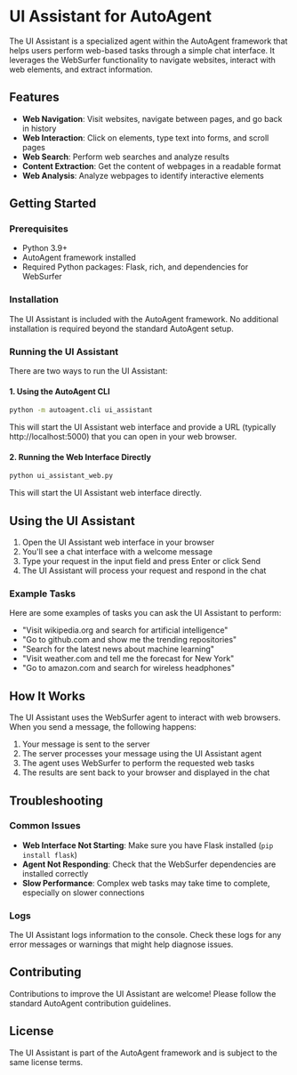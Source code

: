 # UI Assistant for AutoAgent

The UI Assistant is a specialized agent within the AutoAgent framework that helps users perform web-based tasks through a simple chat interface. It leverages the WebSurfer functionality to navigate websites, interact with web elements, and extract information.

## Features

- **Web Navigation**: Visit websites, navigate between pages, and go back in history
- **Web Interaction**: Click on elements, type text into forms, and scroll pages
- **Web Search**: Perform web searches and analyze results
- **Content Extraction**: Get the content of webpages in a readable format
- **Web Analysis**: Analyze webpages to identify interactive elements

## Getting Started

### Prerequisites

- Python 3.9+
- AutoAgent framework installed
- Required Python packages: Flask, rich, and dependencies for WebSurfer

### Installation

The UI Assistant is included with the AutoAgent framework. No additional installation is required beyond the standard AutoAgent setup.

### Running the UI Assistant

There are two ways to run the UI Assistant:

#### 1. Using the AutoAgent CLI

```bash
python -m autoagent.cli ui_assistant
```

This will start the UI Assistant web interface and provide a URL (typically http://localhost:5000) that you can open in your web browser.

#### 2. Running the Web Interface Directly

```bash
python ui_assistant_web.py
```

This will start the UI Assistant web interface directly.

## Using the UI Assistant

1. Open the UI Assistant web interface in your browser
2. You'll see a chat interface with a welcome message
3. Type your request in the input field and press Enter or click Send
4. The UI Assistant will process your request and respond in the chat

### Example Tasks

Here are some examples of tasks you can ask the UI Assistant to perform:

- "Visit wikipedia.org and search for artificial intelligence"
- "Go to github.com and show me the trending repositories"
- "Search for the latest news about machine learning"
- "Visit weather.com and tell me the forecast for New York"
- "Go to amazon.com and search for wireless headphones"

## How It Works

The UI Assistant uses the WebSurfer agent to interact with web browsers. When you send a message, the following happens:

1. Your message is sent to the server
2. The server processes your message using the UI Assistant agent
3. The agent uses WebSurfer to perform the requested web tasks
4. The results are sent back to your browser and displayed in the chat

## Troubleshooting

### Common Issues

- **Web Interface Not Starting**: Make sure you have Flask installed (`pip install flask`)
- **Agent Not Responding**: Check that the WebSurfer dependencies are installed correctly
- **Slow Performance**: Complex web tasks may take time to complete, especially on slower connections

### Logs

The UI Assistant logs information to the console. Check these logs for any error messages or warnings that might help diagnose issues.

## Contributing

Contributions to improve the UI Assistant are welcome! Please follow the standard AutoAgent contribution guidelines.

## License

The UI Assistant is part of the AutoAgent framework and is subject to the same license terms. 